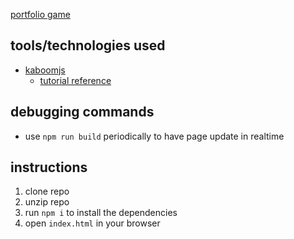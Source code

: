 [portfolio game](https://djangothesolarboy.github.io/portfolio-game/index.html)

tools/technologies used
---

- [kaboomjs](https://3000.kaboomjs.com/)
    - [tutorial reference](https://docs.replit.com/tutorials/kaboom/build-asteroids-with-kaboom)

debugging commands
---

- use `npm run build` periodically to have page update in realtime

instructions
---

1. clone repo
2. unzip repo
3. run `npm i` to install the dependencies
4. open `index.html` in your browser